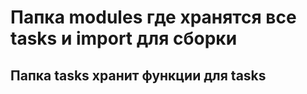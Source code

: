 # Папка modules где хранятся все tasks и import для сборки 

## Папка tasks хранит функции для tasks